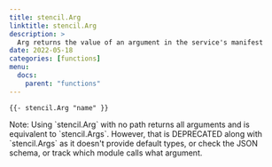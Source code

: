 ```yaml
---
title: stencil.Arg
linktitle: stencil.Arg
description: >
  Arg returns the value of an argument in the service's manifest
date: 2022-05-18
categories: [functions]
menu:
  docs:
    parent: "functions"
---
```


```go-text-template
{{- stencil.Arg "name" }}
```

Note: Using \`stencil\.Arg\` with no path returns all arguments and is equivalent to \`stencil\.Args\`\. However\, that is DEPRECATED along with \`stencil\.Args\` as it doesn't provide default types\, or check the JSON schema\, or track which module calls what argument\.
